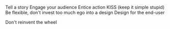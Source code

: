 Tell a story
Engage your audience
Entice action
KISS (keep it simple stupid)
Be flexible, don't invest too much ego into a design
Design for the end-user

Don't reinvent the wheel
